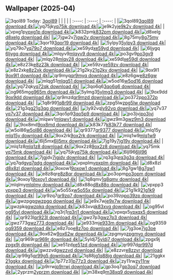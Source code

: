 ## Wallpaper (2025-04)
![3qol89](https://w.wallhaven.cc/full/3q/wallhaven-3qol89.png) Today: [3qol89](https://th.wallhaven.cc/small/3q/3qol89.jpg)
|      |      |      |
| :----: | :----: | :----: |
|![3qol89](https://th.wallhaven.cc/small/3q/3qol89.jpg)[3qol89 download 4k](https://wallhaven.cc/w/3qol89)|![yq75jk](https://th.wallhaven.cc/small/yq/yq75jk.jpg)[yq75jk download 4k](https://wallhaven.cc/w/yq75jk)|![je9k2y](https://th.wallhaven.cc/small/je/je9k2y.jpg)[je9k2y download 4k](https://wallhaven.cc/w/je9k2y)|
|![vpxg1p](https://th.wallhaven.cc/small/vp/vpxg1p.jpg)[vpxg1p download 4k](https://wallhaven.cc/w/vpxg1p)|![k832pm](https://th.wallhaven.cc/small/k8/k832pm.jpg)[k832pm download 4k](https://wallhaven.cc/w/k832pm)|![d8xelg](https://th.wallhaven.cc/small/d8/d8xelg.jpg)[d8xelg download 4k](https://wallhaven.cc/w/d8xelg)|
|![7jgw2v](https://th.wallhaven.cc/small/7j/7jgw2v.jpg)[7jgw2v download 4k](https://wallhaven.cc/w/7jgw2v)|![8g75my](https://th.wallhaven.cc/small/8g/8g75my.jpg)[8g75my download 4k](https://wallhaven.cc/w/8g75my)|![3qor19](https://th.wallhaven.cc/small/3q/3qor19.jpg)[3qor19 download 4k](https://wallhaven.cc/w/3qor19)|
|![5ylpy3](https://th.wallhaven.cc/small/5y/5ylpy3.jpg)[5ylpy3 download 4k](https://wallhaven.cc/w/5ylpy3)|![yq79o7](https://th.wallhaven.cc/small/yq/yq79o7.jpg)[yq79o7 download 4k](https://wallhaven.cc/w/yq79o7)|![xe59yd](https://th.wallhaven.cc/small/xe/xe59yd.jpg)[xe59yd download 4k](https://wallhaven.cc/w/xe59yd)|
|![6ljygq](https://th.wallhaven.cc/small/6l/6ljygq.jpg)[6ljygq download 4k](https://wallhaven.cc/w/6ljygq)|![mlqyv9](https://th.wallhaven.cc/small/ml/mlqyv9.jpg)[mlqyv9 download 4k](https://wallhaven.cc/w/mlqyv9)|![po3gv9](https://th.wallhaven.cc/small/po/po3gv9.jpg)[po3gv9 download 4k](https://wallhaven.cc/w/po3gv9)|
|![mlqy28](https://th.wallhaven.cc/small/ml/mlqy28.jpg)[mlqy28 download 4k](https://wallhaven.cc/w/mlqy28)|![xe59dl](https://th.wallhaven.cc/small/xe/xe59dl.jpg)[xe59dl download 4k](https://wallhaven.cc/w/xe59dl)|![e8z23k](https://th.wallhaven.cc/small/e8/e8z23k.jpg)[e8z23k download 4k](https://wallhaven.cc/w/e8z23k)|
|![xe59zv](https://th.wallhaven.cc/small/xe/xe59zv.jpg)[xe59zv download 4k](https://wallhaven.cc/w/xe59zv)|![e8z2xk](https://th.wallhaven.cc/small/e8/e8z2xk.jpg)[e8z2xk download 4k](https://wallhaven.cc/w/e8z2xk)|![21g2ky](https://th.wallhaven.cc/small/21/21g2ky.jpg)[21g2ky download 4k](https://wallhaven.cc/w/21g2ky)|
|![9ox9l1](https://th.wallhaven.cc/small/9o/9ox9l1.jpg)[9ox9l1 download 4k](https://wallhaven.cc/w/9ox9l1)|![qr9myq](https://th.wallhaven.cc/small/qr/qr9myq.jpg)[qr9myq download 4k](https://wallhaven.cc/w/qr9myq)|![e8z6gw](https://th.wallhaven.cc/small/e8/e8z6gw.jpg)[e8z6gw download 4k](https://wallhaven.cc/w/e8z6gw)|
|![mlqg51](https://th.wallhaven.cc/small/ml/mlqg51.jpg)[mlqg51 download 4k](https://wallhaven.cc/w/mlqg51)|![w5od16](https://th.wallhaven.cc/small/w5/w5od16.jpg)[w5od16 download 4k](https://wallhaven.cc/w/w5od16)|![yq72qk](https://th.wallhaven.cc/small/yq/yq72qk.jpg)[yq72qk download 4k](https://wallhaven.cc/w/yq72qk)|
|![3qo6q6](https://th.wallhaven.cc/small/3q/3qo6q6.jpg)[3qo6q6 download 4k](https://wallhaven.cc/w/3qo6q6)|![og965m](https://th.wallhaven.cc/small/og/og965m.jpg)[og965m download 4k](https://wallhaven.cc/w/og965m)|![5ylmg3](https://th.wallhaven.cc/small/5y/5ylmg3.jpg)[5ylmg3 download 4k](https://wallhaven.cc/w/5ylmg3)|
|![9ox9dd](https://th.wallhaven.cc/small/9o/9ox9dd.jpg)[9ox9dd download 4k](https://wallhaven.cc/w/9ox9dd)|![qr9mzd](https://th.wallhaven.cc/small/qr/qr9mzd.jpg)[qr9mzd download 4k](https://wallhaven.cc/w/qr9mzd)|![po372p](https://th.wallhaven.cc/small/po/po372p.jpg)[po372p download 4k](https://wallhaven.cc/w/po372p)|
|![1q8r99](https://th.wallhaven.cc/small/1q/1q8r99.jpg)[1q8r99 download 4k](https://wallhaven.cc/w/1q8r99)|![zpg5lw](https://th.wallhaven.cc/small/zp/zpg5lw.jpg)[zpg5lw download 4k](https://wallhaven.cc/w/zpg5lw)|![21g3qg](https://th.wallhaven.cc/small/21/21g3qg.jpg)[21g3qg download 4k](https://wallhaven.cc/w/21g3qg)|
|![ly92vq](https://th.wallhaven.cc/small/ly/ly92vq.jpg)[ly92vq download 4k](https://wallhaven.cc/w/ly92vq)|![yq7v37](https://th.wallhaven.cc/small/yq/yq7v37.jpg)[yq7v37 download 4k](https://wallhaven.cc/w/yq7v37)|![3qo5p9](https://th.wallhaven.cc/small/3q/3qo5p9.jpg)[3qo5p9 download 4k](https://wallhaven.cc/w/3qo5p9)|
|![po3jvj](https://th.wallhaven.cc/small/po/po3jvj.jpg)[po3jvj download 4k](https://wallhaven.cc/w/po3jvj)|![mlqwv1](https://th.wallhaven.cc/small/ml/mlqwv1.jpg)[mlqwv1 download 4k](https://wallhaven.cc/w/mlqwv1)|![gwz9m3](https://th.wallhaven.cc/small/gw/gwz9m3.jpg)[gwz9m3 download 4k](https://wallhaven.cc/w/gwz9m3)|
|![9ox8md](https://th.wallhaven.cc/small/9o/9ox8md.jpg)[9ox8md download 4k](https://wallhaven.cc/w/9ox8md)|![k83k77](https://th.wallhaven.cc/small/k8/k83k77.jpg)[k83k77 download 4k](https://wallhaven.cc/w/k83k77)|![w5ol86](https://th.wallhaven.cc/small/w5/w5ol86.jpg)[w5ol86 download 4k](https://wallhaven.cc/w/w5ol86)|
|![qr9377](https://th.wallhaven.cc/small/qr/qr9377.jpg)[qr9377 download 4k](https://wallhaven.cc/w/qr9377)|![mlq15y](https://th.wallhaven.cc/small/ml/mlq15y.jpg)[mlq15y download 4k](https://wallhaven.cc/w/mlq15y)|![9ox2rk](https://th.wallhaven.cc/small/9o/9ox2rk.jpg)[9ox2rk download 4k](https://wallhaven.cc/w/9ox2rk)|
|![mlq1w9](https://th.wallhaven.cc/small/ml/mlq1w9.jpg)[mlq1w9 download 4k](https://wallhaven.cc/w/mlq1w9)|![6lj5mx](https://th.wallhaven.cc/small/6l/6lj5mx.jpg)[6lj5mx download 4k](https://wallhaven.cc/w/6lj5mx)|![7jg19y](https://th.wallhaven.cc/small/7j/7jg19y.jpg)[7jg19y download 4k](https://wallhaven.cc/w/7jg19y)|
|![mlq1z8](https://th.wallhaven.cc/small/ml/mlq1z8.jpg)[mlq1z8 download 4k](https://wallhaven.cc/w/mlq1z8)|![9ox2z8](https://th.wallhaven.cc/small/9o/9ox2z8.jpg)[9ox2z8 download 4k](https://wallhaven.cc/w/9ox2z8)|![yq75mk](https://th.wallhaven.cc/small/yq/yq75mk.jpg)[yq75mk download 4k](https://wallhaven.cc/w/yq75mk)|
|![yq75jk](https://th.wallhaven.cc/small/yq/yq75jk.jpg)[yq75jk download 4k](https://wallhaven.cc/w/yq75jk)|![6ljl96](https://th.wallhaven.cc/small/6l/6ljl96.jpg)[6ljl96 download 4k](https://wallhaven.cc/w/6ljl96)|![7jgjdv](https://th.wallhaven.cc/small/7j/7jgjdv.jpg)[7jgjdv download 4k](https://wallhaven.cc/w/7jgjdv)|
|![rq3g3q](https://th.wallhaven.cc/small/rq/rq3g3q.jpg)[rq3g3q download 4k](https://wallhaven.cc/w/rq3g3q)|![yq7qdg](https://th.wallhaven.cc/small/yq/yq7qdg.jpg)[yq7qdg download 4k](https://wallhaven.cc/w/yq7qdg)|![vpxplm](https://th.wallhaven.cc/small/vp/vpxplm.jpg)[vpxplm download 4k](https://wallhaven.cc/w/vpxplm)|
|![d8x8zl](https://th.wallhaven.cc/small/d8/d8x8zl.jpg)[d8x8zl download 4k](https://wallhaven.cc/w/d8x8zl)|![9oxow1](https://th.wallhaven.cc/small/9o/9oxow1.jpg)[9oxow1 download 4k](https://wallhaven.cc/w/9oxow1)|![8g7gw1](https://th.wallhaven.cc/small/8g/8g7gw1.jpg)[8g7gw1 download 4k](https://wallhaven.cc/w/8g7gw1)|
|![e8z8qr](https://th.wallhaven.cc/small/e8/e8z8qr.jpg)[e8z8qr download 4k](https://wallhaven.cc/w/e8z8qr)|![po3opm](https://th.wallhaven.cc/small/po/po3opm.jpg)[po3opm download 4k](https://wallhaven.cc/w/po3opm)|![9oxoy1](https://th.wallhaven.cc/small/9o/9oxoy1.jpg)[9oxoy1 download 4k](https://wallhaven.cc/w/9oxoy1)|
|![1q8qmv](https://th.wallhaven.cc/small/1q/1q8qmv.jpg)[1q8qmv download 4k](https://wallhaven.cc/w/1q8qmv)|![mlqlmy](https://th.wallhaven.cc/small/ml/mlqlmy.jpg)[mlqlmy download 4k](https://wallhaven.cc/w/mlqlmy)|![d8x88o](https://th.wallhaven.cc/small/d8/d8x88o.jpg)[d8x88o download 4k](https://wallhaven.cc/w/d8x88o)|
|![vpxpp3](https://th.wallhaven.cc/small/vp/vpxpp3.jpg)[vpxpp3 download 4k](https://wallhaven.cc/w/vpxpp3)|![w5o55x](https://th.wallhaven.cc/small/w5/w5o55x.jpg)[w5o55x download 4k](https://wallhaven.cc/w/w5o55x)|![21g1k9](https://th.wallhaven.cc/small/21/21g1k9.jpg)[21g1k9 download 4k](https://wallhaven.cc/w/21g1k9)|
|![qr9zq7](https://th.wallhaven.cc/small/qr/qr9zq7.jpg)[qr9zq7 download 4k](https://wallhaven.cc/w/qr9zq7)|![po39zp](https://th.wallhaven.cc/small/po/po39zp.jpg)[po39zp download 4k](https://wallhaven.cc/w/po39zp)|![gwzpgq](https://th.wallhaven.cc/small/gw/gwzpgq.jpg)[gwzpgq download 4k](https://wallhaven.cc/w/gwzpgq)|
|![je9x7w](https://th.wallhaven.cc/small/je/je9x7w.jpg)[je9x7w download 4k](https://wallhaven.cc/w/je9x7w)|![gwzpkq](https://th.wallhaven.cc/small/gw/gwzpkq.jpg)[gwzpkq download 4k](https://wallhaven.cc/w/gwzpkq)|![k83xvq](https://th.wallhaven.cc/small/k8/k83xvq.jpg)[k83xvq download 4k](https://wallhaven.cc/w/k83xvq)|
|![og95vl](https://th.wallhaven.cc/small/og/og95vl.jpg)[og95vl download 4k](https://wallhaven.cc/w/og95vl)|![rq3rj1](https://th.wallhaven.cc/small/rq/rq3rj1.jpg)[rq3rj1 download 4k](https://wallhaven.cc/w/rq3rj1)|![vpxqx5](https://th.wallhaven.cc/small/vp/vpxqx5.jpg)[vpxqx5 download 4k](https://wallhaven.cc/w/vpxqx5)|
|![qr923l](https://th.wallhaven.cc/small/qr/qr923l.jpg)[qr923l download 4k](https://wallhaven.cc/w/qr923l)|![gwz7p3](https://th.wallhaven.cc/small/gw/gwz7p3.jpg)[gwz7p3 download 4k](https://wallhaven.cc/w/gwz7p3)|![gwz773](https://th.wallhaven.cc/small/gw/gwz773.jpg)[gwz773 download 4k](https://wallhaven.cc/w/gwz773)|
|![je933m](https://th.wallhaven.cc/small/je/je933m.jpg)[je933m download 4k](https://wallhaven.cc/w/je933m)|![og9359](https://th.wallhaven.cc/small/og/og9359.jpg)[og9359 download 4k](https://wallhaven.cc/w/og9359)|![e8z7oo](https://th.wallhaven.cc/small/e8/e8z7oo.jpg)[e8z7oo download 4k](https://wallhaven.cc/w/e8z7oo)|
|![7jg3oe](https://th.wallhaven.cc/small/7j/7jg3oe.jpg)[7jg3oe download 4k](https://wallhaven.cc/w/7jg3oe)|![9ox62w](https://th.wallhaven.cc/small/9o/9ox62w.jpg)[9ox62w download 4k](https://wallhaven.cc/w/9ox62w)|![zpgmyo](https://th.wallhaven.cc/small/zp/zpgmyo.jpg)[zpgmyo download 4k](https://wallhaven.cc/w/zpgmyo)|
|![qr969r](https://th.wallhaven.cc/small/qr/qr969r.jpg)[qr969r download 4k](https://wallhaven.cc/w/qr969r)|![5yldj7](https://th.wallhaven.cc/small/5y/5yldj7.jpg)[5yldj7 download 4k](https://wallhaven.cc/w/5yldj7)|![zpgx9j](https://th.wallhaven.cc/small/zp/zpgx9j.jpg)[zpgx9j download 4k](https://wallhaven.cc/w/zpgx9j)|
|![xe51zd](https://th.wallhaven.cc/small/xe/xe51zd.jpg)[xe51zd download 4k](https://wallhaven.cc/w/xe51zd)|![qr997d](https://th.wallhaven.cc/small/qr/qr997d.jpg)[qr997d download 4k](https://wallhaven.cc/w/qr997d)|![gwzzvd](https://th.wallhaven.cc/small/gw/gwzzvd.jpg)[gwzzvd download 4k](https://wallhaven.cc/w/gwzzvd)|
|![e8zzvr](https://th.wallhaven.cc/small/e8/e8zzvr.jpg)[e8zzvr download 4k](https://wallhaven.cc/w/e8zzvr)|![qr99g5](https://th.wallhaven.cc/small/qr/qr99g5.jpg)[qr99g5 download 4k](https://wallhaven.cc/w/qr99g5)|![1q88jg](https://th.wallhaven.cc/small/1q/1q88jg.jpg)[1q88jg download 4k](https://wallhaven.cc/w/1q88jg)|
|![21ggkx](https://th.wallhaven.cc/small/21/21ggkx.jpg)[21ggkx download 4k](https://wallhaven.cc/w/21ggkx)|![1p77z3](https://th.wallhaven.cc/small/1p/1p77z3.jpg)[1p77z3 download 4k](https://wallhaven.cc/w/1p77z3)|![zy11rw](https://th.wallhaven.cc/small/zy/zy11rw.jpg)[zy11rw download 4k](https://wallhaven.cc/w/zy11rw)|
|![p9rrwj](https://th.wallhaven.cc/small/p9/p9rrwj.jpg)[p9rrwj download 4k](https://wallhaven.cc/w/p9rrwj)|![gp3oq7](https://th.wallhaven.cc/small/gp/gp3oq7.jpg)[gp3oq7 download 4k](https://wallhaven.cc/w/gp3oq7)|![2yprzm](https://th.wallhaven.cc/small/2y/2yprzm.jpg)[2yprzm download 4k](https://wallhaven.cc/w/2yprzm)|
|![m38xq9](https://th.wallhaven.cc/small/m3/m38xq9.jpg)[m38xq9 download 4k](https://wallhaven.cc/w/m38xq9)|